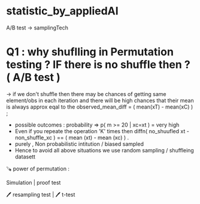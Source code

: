# statistic_by_appliedAI
A/B test -> samplingTech


# Q1 :  why shuflling in Permutation testing ? IF there is no shuffle then ? ( A/B test ) 

-> if we don't shuffle then there may be chances of getting same element/obs in each iteration and there will be high chances that their mean is always approx eqal to the 
observed_mean_diff  = ( mean(xT) - mean(xC) ) ; 
- possible outcomes : probability => p( m >= 20 | xc=xt ) = very high 
- Even if you repeate the operation 'K' times then diffn( no_shuufled xt - non_shuffle_xc ) == ( mean (xt)  - mean (xc) ) .
- purely , Non probabilistic intitution / biased sampled
- Hence to avoid all above situations we use random sampling / shuffleing datasett 


🪚 power of permutation : 


Simulation | proof test 

 🖊️ resampling test | 🖊️ t-test

